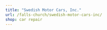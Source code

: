 ```yaml
---
title: "Swedish Motor Cars, Inc."
url: /falls-church/swedish-motor-cars-inc/
shop: car repair
---
```

